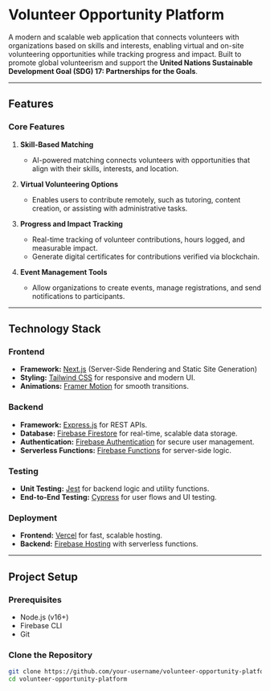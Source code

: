 # **Volunteer Opportunity Platform**

A modern and scalable web application that connects volunteers with organizations based on skills and interests, enabling virtual and on-site volunteering opportunities while tracking progress and impact. Built to promote global volunteerism and support the **United Nations Sustainable Development Goal (SDG) 17: Partnerships for the Goals**.

---

## **Features**

### **Core Features**
1. **Skill-Based Matching**  
   - AI-powered matching connects volunteers with opportunities that align with their skills, interests, and location.

2. **Virtual Volunteering Options**  
   - Enables users to contribute remotely, such as tutoring, content creation, or assisting with administrative tasks.

3. **Progress and Impact Tracking**  
   - Real-time tracking of volunteer contributions, hours logged, and measurable impact.  
   - Generate digital certificates for contributions verified via blockchain.

4. **Event Management Tools**  
   - Allow organizations to create events, manage registrations, and send notifications to participants.

---

## **Technology Stack**

### **Frontend**
- **Framework:** [Next.js](https://nextjs.org/) (Server-Side Rendering and Static Site Generation)
- **Styling:** [Tailwind CSS](https://tailwindcss.com/) for responsive and modern UI.
- **Animations:** [Framer Motion](https://www.framer.com/motion/) for smooth transitions.

### **Backend**
- **Framework:** [Express.js](https://expressjs.com/) for REST APIs.
- **Database:** [Firebase Firestore](https://firebase.google.com/products/firestore) for real-time, scalable data storage.
- **Authentication:** [Firebase Authentication](https://firebase.google.com/products/auth) for secure user management.
- **Serverless Functions:** [Firebase Functions](https://firebase.google.com/products/functions) for server-side logic.

### **Testing**
- **Unit Testing:** [Jest](https://jestjs.io/) for backend logic and utility functions.
- **End-to-End Testing:** [Cypress](https://www.cypress.io/) for user flows and UI testing.

### **Deployment**
- **Frontend:** [Vercel](https://vercel.com/) for fast, scalable hosting.  
- **Backend:** [Firebase Hosting](https://firebase.google.com/products/hosting) with serverless functions.

---

## **Project Setup**

### **Prerequisites**
- Node.js (v16+)
- Firebase CLI
- Git

### **Clone the Repository**
```bash
git clone https://github.com/your-username/volunteer-opportunity-platform.git
cd volunteer-opportunity-platform
